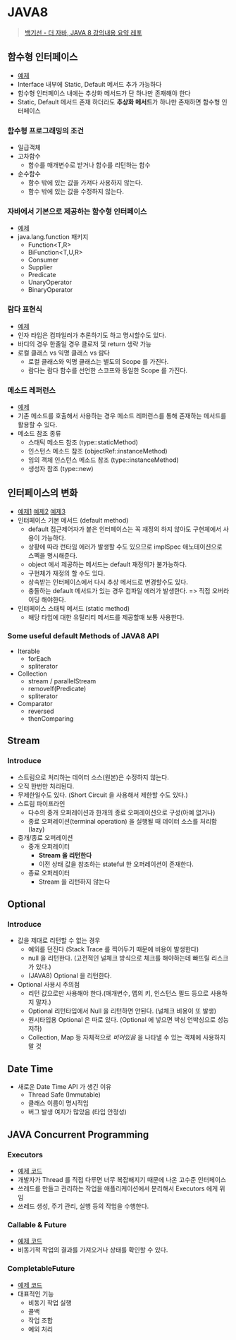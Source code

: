 # JAVA8

> [백기선 - 더 자바, JAVA 8 강의내용 요약 레포](https://www.inflearn.com/course/the-java-java8/dashboard) 


## 함수형 인터페이스
- [예제](./src/main/java/me/java8/RunSomething.java)
- Interface 내부에 Static, Default 메서드 추가 가능하다
- 함수형 인터페이스 내에는 추상화 메서드가 단 하나만 존재해야 한다
- Static, Default 메서드 존재 하더라도 **추상화 메서드**가 하나만 존재하면 함수형 인터페이스

### 함수형 프로그래밍의 조건
- 일급객체
- 고차함수
  - 함수를 매개변수로 받거나 함수를 리턴하는 함수
- 순수함수
  - 함수 밖에 있는 값을 가져다 사용하지 않는다.
  - 함수 밖에 있는 값을 수정하지 않는다.


### 자바에서 기본으로 제공하는 함수형 인터페이스
- [예제](./src/main/java/me/java8/BasicFunctionalInterfacesMain.java)
- java.lang.function 패키지
  - Function<T,R>
  - BiFunction<T,U,R>
  - Consumer<T>
  - Supplier<T>
  - Predicate<T>
  - UnaryOperator<T>
  - BinaryOperator<T>

### 람다 표현식
- [예제](./src/main/java/me/java8/LambdaMain.java)
- 인자 타입은 컴파일러가 추론하기도 하고 명시할수도 있다.
- 바디의 경우 한줄일 경우 클로저 및 return 생략 가능
- 로컬 클래스 vs 익명 클래스 vs 람다
  - 로컬 클래스와 익명 클래스는 별도의 Scope 를 가진다.
  - 람다는 람다 함수를 선언한 스코프와 동일한 Scope 를 가진다.

### 메소드 레퍼런스
- [예제](./src/main/java/me/java8/MethodReferenceMain.java)
- 기존 메소드를 호출해서 사용하는 경우 메소드 레퍼런스를 통해 존재하는 메서드를 활용할 수 있다.
- 메소드 참조 종류
  - 스태틱 메소드 참조 (type::staticMethod)
  - 인스턴스 메소드 참조 (objectRef::instanceMethod)
  - 임의 객체 인스턴스 메소드 참조 (type::instanceMethod)
  - 생성자 참조 (type::new)

## 인터페이스의 변화
- [예제1](./src/main/java/me/java8/DefaultFooMain.java) [예제2](./src/main/java/me/java8/DefaultFoo.java) [예제3](./src/main/java/me/java8/FooInterface.java)
- 인터페이스 기본 메서드 (default method)
  - default 접근제어자가 붙은 인터페이스는 꼭 재정의 하지 않아도 구현체에서 사용이 가능하다.
  - 상황에 따라 런타임 에러가 발생할 수도 있으므로 implSpec 애노테이션으로 스펙을 명시해준다.
  - object 에서 제공하는 메서드는 default 재정의가 불가능하다.
  - 구현체가 재정의 할 수도 있다.
  - 상속받는 인터페이스에서 다시 추상 메서드로 변경할수도 있다.
  - 충돌하는 default 메서드가 있는 경우 컴파일 에러가 발생한다. => 직접 오버라이딩 해야한다.
- 인터페이스 스태틱 메서드 (static method)
  - 해당 타입에 대한 유틸리티 메서드를 제공할때 보통 사용한다.

### Some useful default Methods of JAVA8 API
- Iterable
  - forEach
  - spliterator
- Collection
  - stream / parallelStream
  - removeIf(Predicate)
  - spliterator
- Comparator
  - reversed
  - thenComparing

## Stream
### Introduce
- 스트림으로 처리하는 데이터 소스(원본)은 수정하지 않는다.
- 오직 한번만 처리된다.
- 무제한일수도 있다. (Short Circuit 을 사용해서 제한할 수도 있다.)
- 스트림 파이프라인
  - 다수의 중개 오퍼레이션과 한개의 종료 오퍼레이션으로 구성(아예 없거나)
  - 종료 오퍼레이션(terminal operation) 을 실행될 때 데이터 소스를 처리함 (lazy)
- 중개/종료 오퍼레이션
  - 중개 오퍼레이터
    - **Stream 을 리턴한다**
    - 이전 상태 값을 참조하는 stateful 한 오퍼레이션이 존재한다.
  - 종료 오퍼레이터
    - Stream 을 리턴하지 않는다

## Optional
### Introduce
- 값을 제대로 리턴할 수 없는 경우
  - 예외를 던진다 (Stack Trace 를 찍어두기 때문에 비용이 발생한다)
  - null 을 리턴한다. (고전적인 널체크 방식으로 체크를 해야하는데 빠뜨릴 리스크가 있다.)
  - (JAVA8) Optional 을 리턴한다.
- Optional 사용시 주의점
  - 리턴 값으로만 사용해야 한다.(매개변수, 맵의 키, 인스턴스 필드 등으로 사용하지 말자.)
  - Optional 리턴타입에서 Null 을 리턴하면 안된다. (널체크 비용이 또 발생)
  - 원시타입용 Optional 은 따로 있다. (Optional 에 넣으면 박싱 언박싱으로 성능 저하)
  - Collection, Map 등 자체적으로 *비어있음* 을 나타낼 수 있는 객체에 사용하지 말 것

## Date Time
- 새로운 Date Time API 가 생긴 이유
  - Thread Safe (Immutable)
  - 클래스 이름이 명시적임
  - 버그 발생 여지가 많았음 (타입 안정성)

## JAVA Concurrent Programming
### Executors
- [예제 코드](./src/main/java/me/java8/section2/ConcurrentApp.java)
- 개발자가 Thread 를 직접 다루면 너무 복잡해지기 때문에 나온 고수준 인터페이스
- 쓰레드를 만들고 관리하는 작업을 애플리케이션에서 분리해서 Executors 에게 위임
- 쓰레드 생성, 주기 관리, 실행 등의 작업을 수행한다.

### Callable & Future
- [예제 코드](./src/main/java/me/java8/section2/CallableFutureApp.java)
- 비동기적 작업의 결과를 가져오거나 상태를 확인할 수 있다.

### CompletableFuture
- [예제 코드](./src/main/java/me/java8/section2/CompletableFutureApp.java)
- 대표적인 기능
  - 비동기 작업 실행
  - 콜백 
  - 작업 조합
  - 예외 처리


